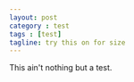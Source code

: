 ```yaml
---
layout: post
category : test
tags : [test]
tagline: try this on for size
---
```



This ain't nothing but a test. 